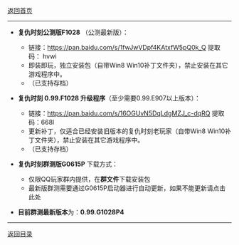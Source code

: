 [返回首页](./Home)
***

- **复仇时刻公测版F1028** （公测最新版）：
  - 链接：https://pan.baidu.com/s/1fwJwVDpf4KAtxfW5pQ0k_Q 提取码： hvwi
  - 即装即玩，独立安装包（自带Win8 Win10补丁文件夹），禁止安装在其它游戏程序中。
  - （已支持存档）

- **复仇时刻 0.99.F1028 升级程序**（至少需要0.99.E907以上版本）：
  - 链接：https://pan.baidu.com/s/16OGUvN5DqLdgMZJ_c-dqRQ 提取码：668l
  - 更新补丁，仅适合已经安装旧版本的复仇时刻老玩家（自带Win8 Win10补丁文件夹），禁止安装在其它游戏程序中。
  - （已支持存档）

- **复仇时刻群测版G0615P**  下载方式：
  - 仅限QQ玩家群内提供，在**群文件**下载安装包
  - 最新版群测需要通过G0615P启动器进行自动更新，如果不能更新请点击此处

- **目前群测最新版本**为：**0.99.G1028P4**

***
[返回目录](./常见问题指南)
